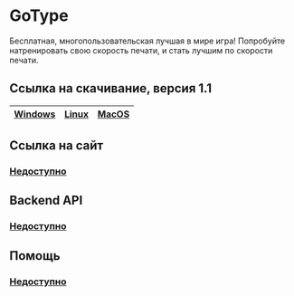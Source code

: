 # GoType

Бесплатная, многопользовательская лучшая в мире игра! Попробуйте натренировать свою скорость печати, и стать лучшим
по скорости печати.

## Ссылка на скачивание, версия 1.1

|[Windows](https://github.com/Gadzet005/GoType/releases/download/gotype-1.1/GoType-win-x64.exe) | [Linux](https://github.com/Gadzet005/GoType/releases/download/gotype-1.1/GoType-linux.AppImage) | [MacOS](https://github.com/Gadzet005/GoType/releases/download/gotype-1.1/GoType-mac.dmg) |
|-------------------------|------------------------|------------------------| 

## Ссылка на сайт

### [Недоступно]()

## Backend API

### [Недоступно]()

## Помощь 

### [Недоступно](ДАЛЬШЕБОГАНЕТ)
